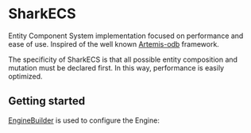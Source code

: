 # SharkECS
Entity Component System implementation focused on performance and ease of use. Inspired of the well known [Artemis-odb](https://github.com/junkdog/artemis-odb) framework.

The specificity of SharkECS is that all possible entity composition and mutation must be declared first. In this way, performance is easily optimized.

## Getting started

[EngineBuilder](https://github.com/JoannickGardize/SharkECS/blob/main/src/main/java/com/sharkecs/builder/EngineBuilder.java) is used to configure the Engine:
